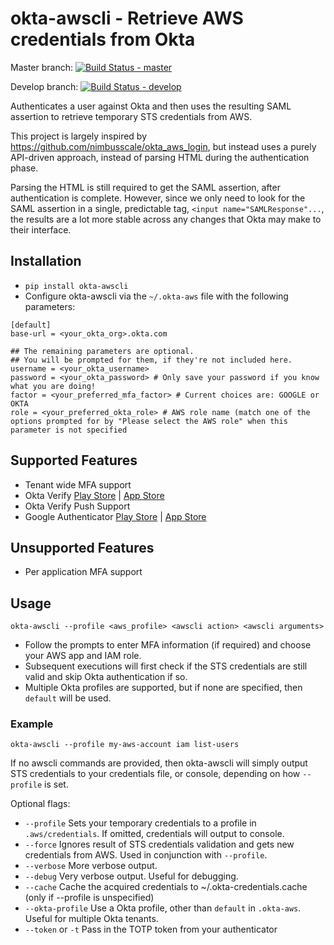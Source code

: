 # okta-awscli - Retrieve AWS credentials from Okta

Master branch: [![Build Status - master](https://travis-ci.org/jmhale/okta-awscli.svg?branch=master)](https://travis-ci.org/jmhale/okta-awscli)

Develop branch: [![Build Status - develop](https://travis-ci.org/jmhale/okta-awscli.svg?branch=develop)](https://travis-ci.org/jmhale/okta-awscli)

Authenticates a user against Okta and then uses the resulting SAML assertion to retrieve temporary STS credentials from AWS.

This project is largely inspired by https://github.com/nimbusscale/okta_aws_login, but instead uses a purely API-driven approach, instead of parsing HTML during the authentication phase.

Parsing the HTML is still required to get the SAML assertion, after authentication is complete. However, since we only need to look for the SAML assertion in a single, predictable tag, `<input name="SAMLResponse"...`, the results are a lot more stable across any changes that Okta may make to their interface.


## Installation

- `pip install okta-awscli`
- Configure okta-awscli via the `~/.okta-aws` file with the following parameters:

```
[default]
base-url = <your_okta_org>.okta.com

## The remaining parameters are optional.
## You will be prompted for them, if they're not included here.
username = <your_okta_username>
password = <your_okta_password> # Only save your password if you know what you are doing!
factor = <your_preferred_mfa_factor> # Current choices are: GOOGLE or OKTA
role = <your_preferred_okta_role> # AWS role name (match one of the options prompted for by "Please select the AWS role" when this parameter is not specified
```

## Supported Features

- Tenant wide MFA support
- Okta Verify [Play Store](https://play.google.com/store/apps/details?id=com.okta.android.auth) | [App Store](https://itunes.apple.com/us/app/okta-verify/id490179405)
- Okta Verify Push Support
- Google Authenticator [Play Store](https://play.google.com/store/apps/details?id=com.google.android.apps.authenticator2) | [App Store](https://itunes.apple.com/us/app/google-authenticator/id388497605)


## Unsupported Features

- Per application MFA support


## Usage

`okta-awscli --profile <aws_profile> <awscli action> <awscli arguments>`
- Follow the prompts to enter MFA information (if required) and choose your AWS app and IAM role.
- Subsequent executions will first check if the STS credentials are still valid and skip Okta authentication if so.
- Multiple Okta profiles are supported, but if none are specified, then `default` will be used.


### Example

`okta-awscli --profile my-aws-account iam list-users`

If no awscli commands are provided, then okta-awscli will simply output STS credentials to your credentials file, or console, depending on how `--profile` is set.

Optional flags:
- `--profile` Sets your temporary credentials to a profile in `.aws/credentials`. If omitted, credentials will output to console.
- `--force` Ignores result of STS credentials validation and gets new credentials from AWS. Used in conjunction with `--profile`.
- `--verbose` More verbose output.
- `--debug` Very verbose output. Useful for debugging.
- `--cache` Cache the acquired credentials to ~/.okta-credentials.cache (only if --profile is unspecified)
- `--okta-profile` Use a Okta profile, other than `default` in `.okta-aws`. Useful for multiple Okta tenants.
- `--token` or `-t` Pass in the TOTP token from your authenticator
